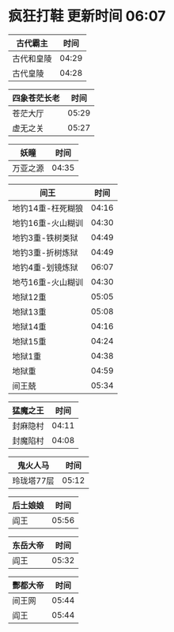 # 疯狂打鞋 更新时间 06:07

| 古代霸主   | 时间    |
|--------|-------|
| 古代和皇陵 | 04:29 |
| 古代皇陵 | 04:28 |

| 四象苍茫长老   | 时间    |
|--------|-------|
| 苍茫大厅 | 05:29 |
| 虚无之关 | 05:27 |

| 妖瞳   | 时间    |
|--------|-------|
| 万亚之源 | 04:35 |

| 间王   | 时间    |
|--------|-------|
| 地钓14重-枉死糊狼 | 04:16 |
| 地钓16重-火山糊训 | 04:30 |
| 地钓3重-铁树类狱 | 04:49 |
| 地钓3重-折树炼狱 | 04:49 |
| 地钓4重-划镜炼狱 | 06:07 |
| 地芍16重-火山糊训 | 04:30 |
| 地狱12重 | 05:05 |
| 地狱13重 | 05:08 |
| 地狱14重 | 04:16 |
| 地狱15重 | 04:24 |
| 地狱1重 | 04:38 |
| 地狱重 | 04:59 |
| 间王兢 | 05:34 |

| 猛魔之王   | 时间    |
|--------|-------|
| 封麻隐村 | 04:11 |
| 封魔陷村 | 04:08 |

| 鬼火人马   | 时间    |
|--------|-------|
| 玲珑塔77层 | 05:12 |

| 后土娘娘   | 时间    |
|--------|-------|
| 阎王 | 05:56 |

| 东岳大帝   | 时间    |
|--------|-------|
| 阎王 | 05:32 |

| 酆都大帝   | 时间    |
|--------|-------|
| 间王网 | 05:44 |
| 阎王 | 05:44 |